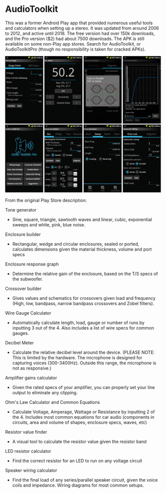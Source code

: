 # AudioToolkit

This was a former Android Play app that provided numerous useful tools and calculators when setting up a stereo. It was updated from around 2006 to 2012, and active until 2018. The free version had over 150k downloads, and the Pro version ($2) had about 7500 downloads. The APK is still available on some non-Play app stores. Search for AudioToolkit, or AudioToolkitPro (though no responsibility is taken for cracked APKs).

![Main screen](/images/img1.png)  
![Main screen](/images/img2.png)

From the original Play Store description:

Tone generator
- Sine, square, triangle, sawtooth waves and linear, cubic, exponential sweeps and white, pink, blue noise.

Enclosure builder
 - Rectangular, wedge and circular enclosures, sealed or ported, calculates dimensions given the material thickness, volume and port specs

Enclosure response graph
- Determine the relative gain of the enclosure, based on the T/S specs of the subwoofer.

Crossover builder
- Gives values and schematics for crossovers given load and frequency (High, low, bandpass, narrow bandpass crossovers and Zobel filters).

Wire Gauge Calculator
 - Automatically calculate length, load, gauge  or number of runs by inputting 3 out of the 4. Also includes a list of wire specs for common gauges.

Decibel Meter
 - Calculate the relative decibel level around the device.
(PLEASE NOTE: This is limited by the hardware. The microphone is designed for capturing voices (300-3400Hz). Outside this range, the microphone is not as responsive.)

Amplifier gains calculator
- Given the rated specs of your amplifier, you can properly set your line output to eliminate any clipping.

Ohm's Law Calculator and Common Equations
- Calculate Voltage, Amperage, Wattage or Resistance by inputting 2 of the 4. Includes most common equations for car audio (components in circuits, area and volume of shapes, enclosure specs, waves, etc)

Resistor value finder
- A visual tool to calculate the resistor value given the resistor band

LED resistor calculator
- Find the correct resistor for an LED to run on any voltage circuit

Speaker wiring calculator
- Find the final load of any series/parallel speaker circuit, given the voice coils and impedance. Wiring diagrams for most common setups.
